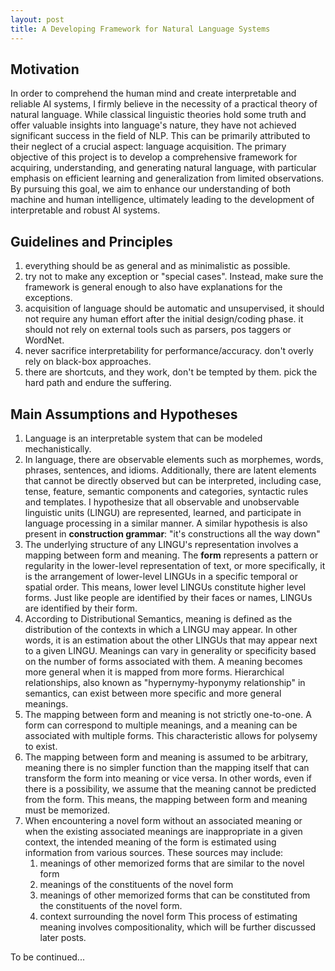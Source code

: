 ```yaml
---
layout: post
title: A Developing Framework for Natural Language Systems
---
```


## Motivation
In order to comprehend the human mind and create interpretable and reliable AI systems, I firmly believe in the necessity of a practical theory of natural language. While classical linguistic theories hold some truth and offer valuable insights into language's nature, they have not achieved significant success in the field of NLP. This can be primarily attributed to their neglect of a crucial aspect: language acquisition. The primary objective of this project is to develop a comprehensive framework for acquiring, understanding, and generating natural language, with particular emphasis on efficient learning and generalization from limited observations. By pursuing this goal, we aim to enhance our understanding of both machine and human intelligence, ultimately leading to the development of interpretable and robust AI systems.

## Guidelines and Principles
1. everything should be as general and as minimalistic as possible.
2. try not to make any exception or "special cases". Instead, make sure the framework is general enough to also have explanations for the exceptions.
3. acquisition of language should be automatic and unsupervised, it should not require any human effort after the initial design/coding phase. it should not rely on external tools such as parsers, pos taggers or WordNet.
4. never sacrifice interpretability for performance/accuracy. don't overly rely on black-box approaches.
5. there are shortcuts, and they work, don't be tempted by them. pick the hard path and endure the suffering.

## Main Assumptions and Hypotheses
1. Language is an interpretable system that can be modeled mechanistically.
2. In language, there are observable elements such as morphemes, words, phrases, sentences, and idioms. Additionally, there are latent elements that cannot be directly observed but can be interpreted, including case, tense, feature, semantic components and categories, syntactic rules and templates. I hypothesize that all observable and unobservable linguistic units (LINGU) are represented, learned, and participate in language processing in a similar manner. A similar hypothesis is also present in **construction grammar**: "it's constructions all the way down"
3. The underlying structure of any LINGU's representation involves a mapping between form and meaning. The **form** represents a pattern or regularity in the lower-level representation of text, or more specifically, it is the arrangement of lower-level LINGUs in a specific temporal or spatial order. This means, lower level LINGUs constitute higher level forms. Just like people are identified by their faces or names, LINGUs are identified by their form. 
4. According to Distributional Semantics, meaning is defined as the distribution of the contexts in which a LINGU may appear. In other words, it is an estimation about the other LINGUs that may appear next to a given LINGU. Meanings can vary in generality or specificity based on the number of forms associated with them. A meaning becomes more general when it is mapped from more forms. Hierarchical relationships, also known as "hypernymy-hyponymy relationship" in semantics, can exist between more specific and more general meanings.
5. The mapping between form and meaning is not strictly one-to-one. A form can correspond to multiple meanings, and a meaning can be associated with multiple forms. This characteristic allows for polysemy to exist.
6. The mapping between form and meaning is assumed to be arbitrary, meaning there is no simpler function than the mapping itself that can transform the form into meaning or vice versa. In other words, even if there is a possibility, we assume that the meaning cannot be predicted from the form. This means, the mapping between form and meaning must be memorized.
7. When encountering a novel form without an associated meaning or when the existing associated meanings are inappropriate in a given context, the intended meaning of the form is estimated using information from various sources. These sources may include:
	1. meanings of other memorized forms that are similar to the novel form
	2. meanings of the constituents of the novel form
	3. meanings of other memorized forms that can be constituted from the constituents of the novel form.
	4. context surrounding the novel form 
	This process of estimating meaning involves compositionality, which will be further discussed later posts.

To be continued...

